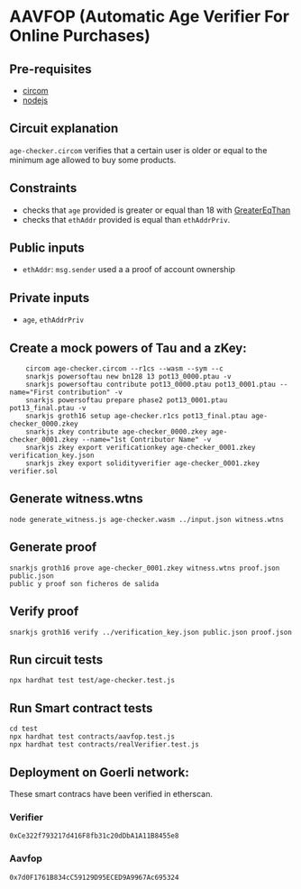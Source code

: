 # AAVFOP (Automatic Age Verifier For Online Purchases)

## Pre-requisites

- [circom](https://docs.circom.io/getting-started/installation/#installing-dependencies)
- [nodejs](https://nodejs.org/en/)

## Circuit explanation

`age-checker.circom` verifies that a certain user is older or equal to the minimum age allowed to buy some products.

## Constraints

- checks that `age` provided is greater or equal than 18 with [GreaterEqThan](https://github.com/iden3/circomlib/blob/master/circuits/comparators.circom#L131)
- checks that `ethAddr` provided is equal than `ethAddrPriv`.

## Public inputs

- `ethAddr`: `msg.sender` used a a proof of account ownership

## Private inputs

- `age`, `ethAddrPriv`

## Create a mock powers of Tau and a zKey:

```
    circom age-checker.circom --r1cs --wasm --sym --c
    snarkjs powersoftau new bn128 13 pot13_0000.ptau -v
    snarkjs powersoftau contribute pot13_0000.ptau pot13_0001.ptau --name="First contribution" -v
    snarkjs powersoftau prepare phase2 pot13_0001.ptau pot13_final.ptau -v
    snarkjs groth16 setup age-checker.r1cs pot13_final.ptau age-checker_0000.zkey
    snarkjs zkey contribute age-checker_0000.zkey age-checker_0001.zkey --name="1st Contributor Name" -v
    snarkjs zkey export verificationkey age-checker_0001.zkey verification_key.json
    snarkjs zkey export solidityverifier age-checker_0001.zkey verifier.sol
```

## Generate witness.wtns
```
node generate_witness.js age-checker.wasm ../input.json witness.wtns
```

## Generate proof
```
snarkjs groth16 prove age-checker_0001.zkey witness.wtns proof.json public.json
public y proof son ficheros de salida
```

## Verify proof
```
snarkjs groth16 verify ../verification_key.json public.json proof.json
```

## Run circuit tests
```
npx hardhat test test/age-checker.test.js
```

## Run Smart contract tests
```
cd test
npx hardhat test contracts/aavfop.test.js
npx hardhat test contracts/realVerifier.test.js
```

## Deployment on Goerli network:
These smart contracs have been verified in etherscan.

### Verifier
```
0xCe322f793217d416F8fb31c20dDbA1A11B8455e8
```

### Aavfop
```
0x7d0F1761B834cC59129D95ECED9A9967Ac695324
```
